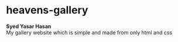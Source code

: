 # heavens-gallery
<b>Syed Yasar Hasan </b>
<br>
My gallery website which is simple and made from only html and css
